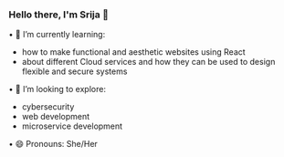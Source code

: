 ### Hello there, I'm Srija  👋

• 🌱 I’m currently learning:
- how to make functional and aesthetic websites using React
- about different Cloud services and how they can be used to design flexible and secure systems

• 🤔 I’m looking to explore:
- cybersecurity
- web development
- microservice development

• 😄 Pronouns: She/Her <br />

<!--
**Srija-Mukh/srija-mukh** is a ✨ _special_ ✨ repository because its `README.md` (this file) appears on your GitHub profile.

Here are some ideas to get you started:

- 🔭 I’m currently working on ...
- 🌱 I’m currently learning 
- 👯 I’m looking to collaborate on ...
- 🤔 I’m looking for help with ...
- 💬 Ask me about ...
- 📫 How to reach me: ...
- 😄 Pronouns: ...
- ⚡ Fun fact: ...
-->
